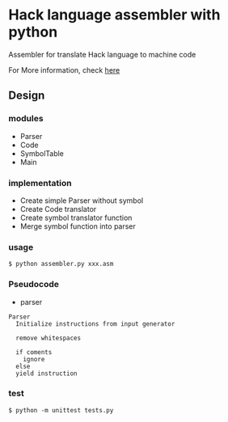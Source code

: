 # Hack language assembler with python

Assembler for translate Hack language to machine code

For More information, check [here](https://github.com/bartkim0426/TIL/blob/master/nand2tetris/06.-Assembly-Languages-and-Assemblers.md)

## Design

### modules
- Parser
- Code
- SymbolTable
- Main

### implementation
- Create simple Parser without symbol
- Create Code translator
- Create symbol translator function
- Merge symbol function into parser

### usage

```
$ python assembler.py xxx.asm
```

### Pseudocode

- parser

```
Parser
  Initialize instructions from input generator

  remove whitespaces
  
  if coments
    ignore
  else
  yield instruction
```

### test

```
$ python -m unittest tests.py
```

